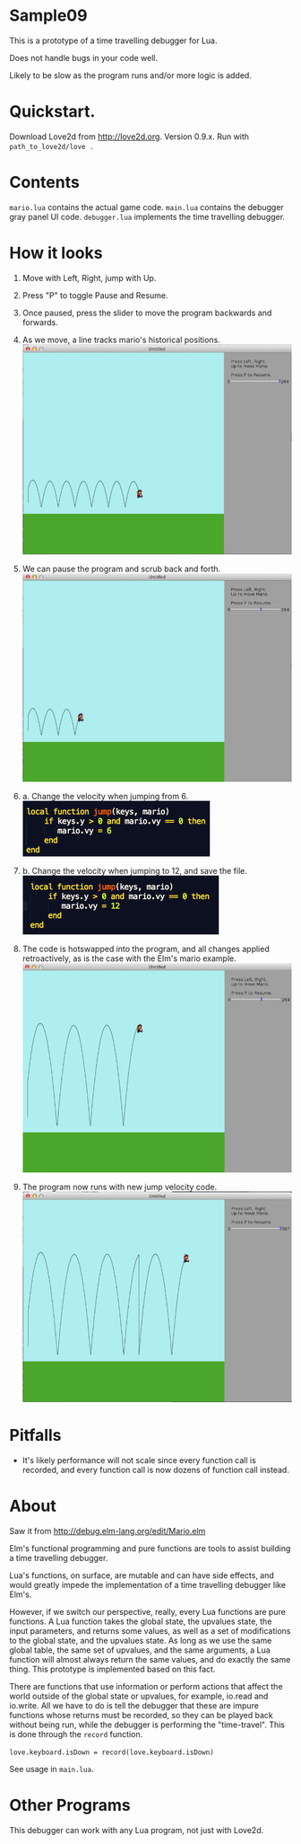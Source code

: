 # Sample09 #

This is a prototype of a time travelling debugger for Lua.

Does not handle bugs in your code well.

Likely to be slow as the program runs and/or more logic is added.

# Quickstart. #

Download Love2d from http://love2d.org. Version 0.9.x.
Run with `path_to_love2d/love .`

# Contents #

`mario.lua` contains the actual game code.
`main.lua` contains the debugger gray panel UI code.
`debugger.lua` implements the time travelling debugger.

# How it looks #

1. Move with Left, Right, jump with Up.
2. Press "P" to toggle Pause and Resume.
3. Once paused, press the slider to move the program backwards and forwards.

1. As we move, a line tracks mario's historical positions.
![1-track-mario-movement-with-line](screenshots/1-track-mario-movement-with-line.png?raw=true "track mario movement with line")

2. We can pause the program and scrub back and forth.
![2-pause-and-rewind](screenshots/2-pause-and-rewind.png?raw=true "pause and rewind")

3. a. Change the velocity when jumping from 6.
![3-a-jump-velocity-change-from-6](screenshots/3-a-jump-velocity-change-from-6.png?raw=true "jump velocity change from 6")

3. b. Change the velocity when jumping to 12, and save the file.
![3-b-jump-velocity-change-to-12](screenshots/3-b-jump-velocity-change-to-12.png?raw=true "jump velocity change to 12")

4. The code is hotswapped into the program, and all changes applied
retroactively, as is the case with the Elm's mario example.
![4-hotswap-and-apply-change-retroactively](screenshots/4-hotswap-and-apply-change-retroactively.png?raw=true "hotswap and apply change retroactively")

5. The program now runs with new jump velocity code.
![5-continue-running-with-new-code](screenshots/5-continue-running-with-new-code.png?raw=true "continue running with new code")

# Pitfalls #

* It's likely performance will not scale since every function call is
recorded, and every function call is now dozens of function call instead.

# About #

Saw it from http://debug.elm-lang.org/edit/Mario.elm

Elm's functional programming and pure functions are tools to assist building
a time travelling debugger.

Lua's functions, on surface, are mutable and can have side effects,
and would greatly impede the implementation of a time travelling debugger like
Elm's. 

However, if we switch our perspective, really, every Lua functions are pure
functions. A Lua function takes the global state, the upvalues state, the input parameters, and returns some values, as well as a set of modifications to the
global state, and the upvalues state. As long as we use the same global table,
the same set of upvalues, and the same arguments, a Lua function will almost
always return the same values, and do exactly the same thing. This prototype
is implemented based on this fact.

There are functions that use information or perform actions that affect the
world outside of the global state or upvalues, for example, io.read and 
io.write. All we have to do is tell the debugger that these are impure
functions whose returns must be recorded, so they can be played back without
being run, while the debugger is performing the "time-travel". This is done
through the `record` function. 

```love.keyboard.isDown = record(love.keyboard.isDown)```

See usage in `main.lua`.

# Other Programs #

This debugger can work with any Lua program, not just with Love2d.





